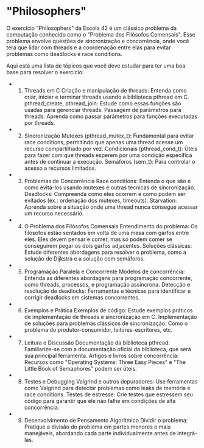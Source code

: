 # "Philosophers"

O exercício "Philosophers" da Escola 42 é um clássico problema da computação conhecido 
como o "Problema dos Filósofos Comensais". Esse problema envolve questões de sincronização
e concorrência, onde você terá que lidar com threads e a coordenação entre elas 
para evitar problemas como deadlocks e race conditions.

Aqui está uma lista de tópicos que você deve estudar para ter uma boa base para resolver o exercício:

- 1. Threads em C
Criação e manipulação de threads: Entenda como criar, 
iniciar e terminar threads usando a biblioteca pthread em C.
pthread_create, pthread_join: Estude como essas funções são usadas para gerenciar threads.
Passagem de parâmetros para threads: Aprenda como passar parâmetros para funções executadas por threads.
- 2. Sincronização
Mutexes (pthread_mutex_t): Fundamental para evitar race conditions, 
permitindo que apenas uma thread acesse um recurso compartilhado por vez.
Condicionais (pthread_cond_t): Úteis para fazer com que threads esperem 
por uma condição específica antes de continuar a execução.
Semáforos (sem_t): Para controlar o acesso a recursos limitados.
- 3. Problemas de Concorrência
Race conditions: Entenda o que são e como evitá-los usando mutexes e outras técnicas de sincronização.
Deadlocks: Compreenda como eles ocorrem e como podem ser evitados (ex.: ordenação dos mutexes, timeouts).
Starvation: Aprenda sobre a situação onde uma thread nunca consegue acessar um recurso necessário.
- 4. O Problema dos Filósofos Comensais
Entendimento do problema: Os filósofos estão sentados em volta de uma mesa com garfos entre eles. 
Eles devem pensar e comer, mas só podem comer se conseguirem pegar os dois garfos adjacentes.
Soluções clássicas: Estude diferentes abordagens para resolver o problema, como a solução de Dijkstra e a solução com semáforos.
- 5. Programação Paralela e Concorrente
Modelos de concorrência: Entenda as diferentes abordagens para programação concorrente,
como threads, processos, e programação assíncrona.
Detecção e resolução de deadlocks: Ferramentas e técnicas para identificar
e corrigir deadlocks em sistemas concorrentes.
- 6. Exemplos e Prática
Exemplos de código: Estude exemplos práticos de implementação de threads e sincronização em C.
Implementação de soluções para problemas clássicos de sincronização: Como o problema 
do produtor-consumidor, leitores-escritores, etc.
- 7. Leitura e Discussão
Documentação da biblioteca pthread: Familiarize-se com a documentação oficial da biblioteca,
que será sua principal ferramenta.
Artigos e livros sobre concorrência: Recursos como "Operating Systems: Three Easy Pieces" e "The Little Book of Semaphores" podem ser úteis.
- 8. Testes e Debugging
Valgrind e outros depuradores: Use ferramentas como Valgrind para detectar
 problemas como leaks de memória e race conditions.
Testes de estresse: Crie testes que estressem seu código para garantir que ele não falhe em condições de alta concorrência.
- 9. Desenvolvimento de Pensamento Algorítmico
Dividir o problema: Pratique a divisão do problema em partes menores e mais manejáveis, 
abordando cada parte individualmente antes de integrá-las.